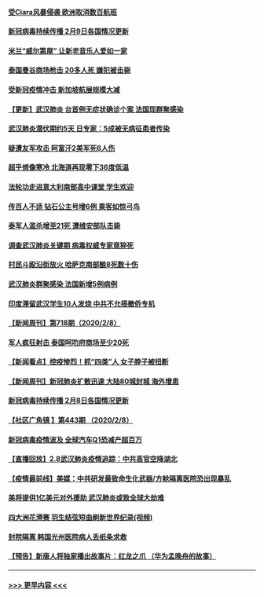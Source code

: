#### [受Ciara风暴侵袭 欧洲取消数百航班](../pages/prog202/a102773357.md?t=02100622) 
#### [新冠病毒持续传播 2月9日各国情况更新](../pages/prog202/a102773346.md?t=02100622) 
#### [米兰“威尔第屋” 让新老音乐人爱如一家](../pages/prog202/a102773245.md?t=02100622) 
#### [泰国曼谷商场枪击 20多人死 嫌犯被击毙](../pages/prog202/a102773230.md?t=02100622) 
#### [受新冠疫情冲击 新加坡航展规模大减](../pages/prog202/a102773207.md?t=02100622) 
#### [【更新】武汉肺炎 台首例无症状确诊个案 法国现群聚感染](../pages/prog202/a102770740.md?t=02100622) 
#### [武汉肺炎潜伏期约5天 日专家：5成被无病征患者传染](../pages/prog202/a102773145.md?t=02100622) 
#### [疑遭友军攻击 阿富汗2美军死6人伤](../pages/prog202/a102773140.md?t=02100622) 
#### [超乎想像寒冷 北海道再现零下36度低温](../pages/prog202/a102773122.md?t=02100622) 
#### [法轮功走进意大利南部高中课堂 学生欢迎](../pages/prog202/a102773105.md?t=02100622) 
#### [传百人不适 钻石公主号增6例 乘客如惊弓鸟](../pages/prog202/a102773051.md?t=02100622) 
#### [泰军人滥杀增至21死 遭维安部队击毙](../pages/prog202/a102772913.md?t=02100622) 
#### [调查武汉肺炎关键期 病毒权威专家竟猝死](../pages/prog202/a102773033.md?t=02100622) 
#### [村民斗殴沿街放火 哈萨克南部酿8死数十伤](../pages/prog202/a102772980.md?t=02100622) 
#### [武汉肺炎群聚感染 法国新增5例病例](../pages/prog202/a102772957.md?t=02100622) 
#### [印度滞留武汉学生10人发烧 中共不允搭撤侨专机](../pages/prog202/a102772946.md?t=02100622) 
#### [【新闻周刊】第718期（2020/2/8）](../pages/prog202/a102772921.md?t=02100622) 
#### [军人疯狂射击 泰国呵叻府商场至少20死](../pages/prog202/a102772833.md?t=02100622) 
#### [【新闻看点】控疫惨烈！抓“四类”人 女子脖子被扭断](../pages/prog202/a102772896.md?t=02100622) 
#### [【新闻周刊】新冠肺炎扩散迅速 大陆80城封城 海外增患](../pages/prog202/a102772852.md?t=02100622) 
#### [新冠病毒持续传播 2月8日各国情况更新](../pages/prog202/a102772826.md?t=02100622) 
#### [【社区广角镜  】第443期  （2020/2/8）](../pages/prog202/a102772736.md?t=02100622) 
#### [新冠病毒疫情波及 全球汽车Q1恐减产超百万](../pages/prog202/a102772695.md?t=02100622) 
#### [【直播回放】2.8武汉肺炎疫情追踪：中共高官空降湖北](../pages/prog202/a102772618.md?t=02100622) 
#### [【疫情最前线】美媒：中共研发最致命生化武器/方舱隔离医院恐出现暴乱](../pages/prog202/a102772439.md?t=02100622) 
#### [美将提供1亿美元对外援助 武汉肺炎或致全球大劫难](../pages/prog202/a102772361.md?t=02100622) 
#### [四大洲花滑赛 羽生结弦短曲刷新世界纪录(视频)](../pages/prog202/a102772341.md?t=02100622) 
#### [封院隔离 韩国光州医院病人丢纸条求救](../pages/prog202/a102772282.md?t=02100622) 
#### [【预告】新唐人将独家播出故事片：红龙之爪 （华为孟晚舟的故事）](../pages/prog202/a102767728.md?t=02100622) 

----
#### [ >>> 更早内容 <<< ](../indexes/prog202-earlier.md)
